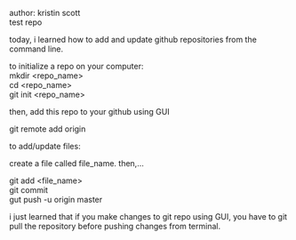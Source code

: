 author: kristin scott \
test repo

today, i learned how to add and  update github repositories from the command line. 

to initialize a repo on your computer: \
mkdir <repo_name> \
cd <repo_name> \
git init <repo_name>

then, add this repo to your github using GUI

git remote add origin <https link to repo on github>

to add/update files:

create a file called file_name. then,...

git add <file_name> \
git commit \
gut push -u origin master

i just learned that if you make changes to git repo using GUI, you have to git pull the repository before pushing changes from terminal. 

